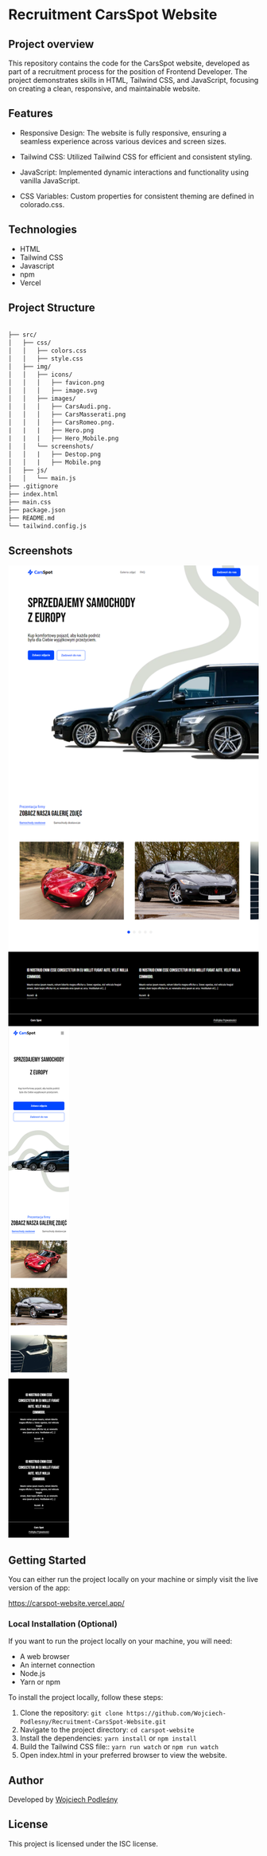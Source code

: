 # Recruitment CarsSpot Website

## Project overview

This repository contains the code for the CarsSpot website, developed as part of a recruitment process for the position of Frontend Developer. The project demonstrates skills in HTML, Tailwind CSS, and JavaScript, focusing on creating a clean, responsive, and maintainable website.

## Features

- Responsive Design: The website is fully responsive, ensuring a seamless experience across various    devices and screen sizes.

- Tailwind CSS: Utilized Tailwind CSS for efficient and consistent styling.

- JavaScript: Implemented dynamic interactions and functionality using vanilla JavaScript.

- CSS Variables: Custom properties for consistent theming are defined in colorado.css.

## Technologies

- HTML
- Tailwind CSS
- Javascript
- npm
- Vercel

## Project Structure

```

├── src/                     
│   ├── css/               
│   │   ├── colors.css      
│   │   ├── style.css          
│   ├── img/                
│   │   ├── icons/          
│   │   │   ├── favicon.png 
│   │   │   ├── image.svg  
│   │   ├── images/           
│   │   │   ├── CarsAudi.png.
│   │   │   ├── CarsMasserati.png
│   │   │   ├── CarsRomeo.png.
|   |   |   ├── Hero.png
|   |   |   ├── Hero_Mobile.png
│   │   └── screenshots/     
│   │   |   ├── Destop.png 
│   │   |   ├── Mobile.png  
│   ├── js/                  
│   │   └── main.js 
├── .gitignore  
├── index.html             
├── main.css               
├── package.json           
├── README.md
└── tailwind.config.js     

```


## Screenshots

<img src="/src/img/screenshots/Desktop.png" alt="Desktop">

<img src="/src/img/screenshots/Mobile.png" alt="Mobile">


## Getting Started

You can either run the project locally on your machine or simply visit the live version of the app:

https://carspot-website.vercel.app/

### Local Installation (Optional)

If you want to run the project locally on your machine, you will need:

- A web browser
- An internet connection
- Node.js
- Yarn or npm

To install the project locally, follow these steps:

1. Clone the repository: `git clone https://github.com/Wojciech-Podlesny/Recruitment-CarsSpot-Website.git`
2. Navigate to the project directory: `cd carspot-website`
3. Install the dependencies: `yarn install` or `npm install`
4. Build the Tailwind CSS file:: `yarn run watch` or `npm run watch`
5. Open index.html in your preferred browser to view the website.


## Author

Developed by [Wojciech Podleśny](https://github.com/Wojciech-Podlesny)

## License

This project is licensed under the ISC license.